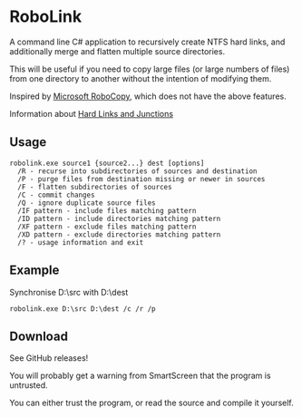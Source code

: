 # RoboLink

A command line C# application to recursively create NTFS hard links, and additionally merge and flatten multiple source directories.

This will be useful if you need to copy large files (or large numbers of files) from one directory to another without the intention of modifying them.

Inspired by [Microsoft RoboCopy](https://docs.microsoft.com/en-us/windows-server/administration/windows-commands/robocopy), which does not have the above features.

Information about [Hard Links and Junctions](https://msdn.microsoft.com/en-us/library/windows/desktop/aa365006.aspx)

## Usage

	robolink.exe source1 {source2...} dest [options]
	  /R - recurse into subdirectories of sources and destination
	  /P - purge files from destination missing or newer in sources
	  /F - flatten subdirectories of sources
	  /C - commit changes
	  /Q - ignore duplicate source files
	  /IF pattern - include files matching pattern
	  /ID pattern - include directories matching pattern
	  /XF pattern - exclude files matching pattern
	  /XD pattern - exclude directories matching pattern
	  /? - usage information and exit

## Example

Synchronise D:\src with D:\dest 

	robolink.exe D:\src D:\dest /c /r /p

## Download

See GitHub releases!

You will probably get a warning from SmartScreen that the program is untrusted.

You can either trust the program, or read the source and compile it yourself.
